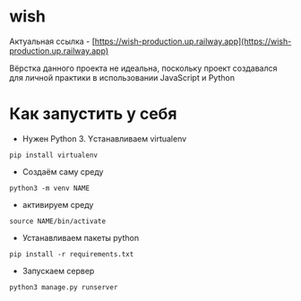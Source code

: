 # wish

Актуальная ссылка - [https://wish-production.up.railway.app](https://wish-production.up.railway.app)

Вёрстка данного проекта не идеальна, поскольку проект создавался для личной практики в использовании JavaScript и Python

# Как запустить у себя
- Нужен Python 3. Yстанавливаем virtualenv

`pip install virtualenv`

- Создаём саму среду 

`python3 -m venv NAME`

- активируем среду 

`source NAME/bin/activate`

- Устанавливаем пакеты python

`pip install -r requirements.txt`

- Запускаем сервер

`python3 manage.py runserver`
